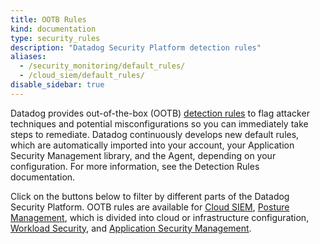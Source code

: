 ```yaml
---
title: OOTB Rules
kind: documentation
type: security_rules
description: "Datadog Security Platform detection rules"
aliases:
  - /security_monitoring/default_rules/
  - /cloud_siem/default_rules/
disable_sidebar: true
---
```


Datadog provides out-of-the-box (OOTB) [detection rules][1] to flag attacker techniques and potential misconfigurations so you can immediately take steps to remediate. Datadog continuously develops new default rules, which are automatically imported into your account, your Application Security Management library, and the Agent, depending on your configuration. For more information, see the Detection Rules documentation.

Click on the buttons below to filter by different parts of the Datadog Security Platform. OOTB rules are available for [Cloud SIEM][2], [Posture Management][3], which is divided into cloud or infrastructure configuration, [Workload Security][4], and [Application Security Management][5].

[1]: /security_platform/detection_rules/
[2]: /security_platform/cloud_siem/
[3]: /security_platform/cspm/
[4]: /security_platform/cloud_workload_security/
[5]: /security_platform/application_security/
